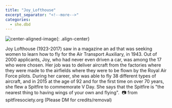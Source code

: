 ```yaml
---
title: "Joy_Lofthouse"
excerpt_separator: "<!--more-->"
categories:
  - she.dbd
---
```



![center-aligned-image](https://cdn.pixabay.com/photo/2020/10/26/16/56/man-5687861_1280.png){: .align-center}


Joy Lofthouse (1923-2017) saw in a magazine an ad that was seeking women to learn how to fly for the Air Transport Auxiliary, in 1943. Out of 2000 applicants, Joy, who had never even driven a car, was among the 17 who were chosen. Her job was to deliver aircraft from the factories where they were made to the airfields where they were to be flown by the Royal Air Force pilots. During her career, she was able to fly 38 different types of aircraft, and in 2015 at the age of 92 and for the first time on over 70 years, she flew a Spitfire to commemorate V Day. She says that the Spitfire is "the nearest thing to having wings of your own and flying".⁠
⁠
📷 from spitfiresociety.org⁠
(Please DM for credits/removal)⁠
